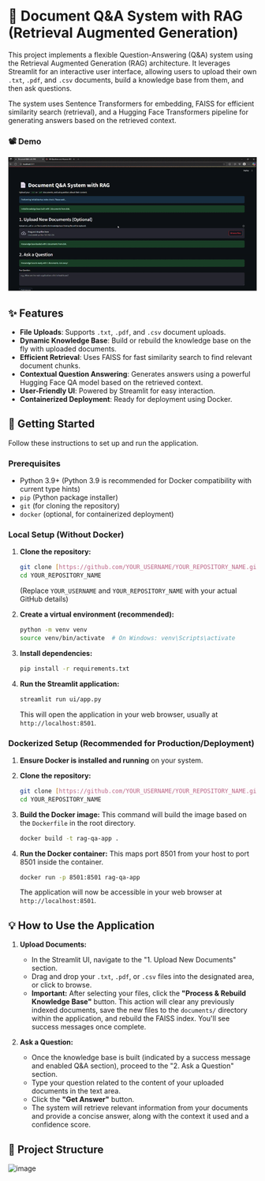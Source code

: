 # 📄 Document Q&A System with RAG (Retrieval Augmented Generation)

This project implements a flexible Question-Answering (Q&A) system using the Retrieval Augmented Generation (RAG) architecture. It leverages Streamlit for an interactive user interface, allowing users to upload their own `.txt`, `.pdf`, and `.csv` documents, build a knowledge base from them, and then ask questions.

The system uses Sentence Transformers for embedding, FAISS for efficient similarity search (retrieval), and a Hugging Face Transformers pipeline for generating answers based on the retrieved context.

### 📽 Demo
![Demo](recordings/DemoSample.gif)


## ✨ Features

* **File Uploads**: Supports `.txt`, `.pdf`, and `.csv` document uploads.
* **Dynamic Knowledge Base**: Build or rebuild the knowledge base on the fly with uploaded documents.
* **Efficient Retrieval**: Uses FAISS for fast similarity search to find relevant document chunks.
* **Contextual Question Answering**: Generates answers using a powerful Hugging Face QA model based on the retrieved context.
* **User-Friendly UI**: Powered by Streamlit for easy interaction.
* **Containerized Deployment**: Ready for deployment using Docker.

## 🚀 Getting Started

Follow these instructions to set up and run the application.

### Prerequisites

* Python 3.9+ (Python 3.9 is recommended for Docker compatibility with current type hints)
* `pip` (Python package installer)
* `git` (for cloning the repository)
* `docker` (optional, for containerized deployment)

### Local Setup (Without Docker)

1.  **Clone the repository:**
    ```bash
    git clone [https://github.com/YOUR_USERNAME/YOUR_REPOSITORY_NAME.git](https://github.com/YOUR_USERNAME/YOUR_REPOSITORY_NAME.git)
    cd YOUR_REPOSITORY_NAME
    ```
    (Replace `YOUR_USERNAME` and `YOUR_REPOSITORY_NAME` with your actual GitHub details)

2.  **Create a virtual environment (recommended):**
    ```bash
    python -m venv venv
    source venv/bin/activate  # On Windows: venv\Scripts\activate
    ```

3.  **Install dependencies:**
    ```bash
    pip install -r requirements.txt
    ```

4.  **Run the Streamlit application:**
    ```bash
    streamlit run ui/app.py
    ```
    This will open the application in your web browser, usually at `http://localhost:8501`.

### Dockerized Setup (Recommended for Production/Deployment)

1.  **Ensure Docker is installed and running** on your system.

2.  **Clone the repository:**
    ```bash
    git clone [https://github.com/YOUR_USERNAME/YOUR_REPOSITORY_NAME.git](https://github.com/YOUR_USERNAME/YOUR_REPOSITORY_NAME.git)
    cd YOUR_REPOSITORY_NAME
    ```

3.  **Build the Docker image:**
    This command will build the image based on the `Dockerfile` in the root directory.
    ```bash
    docker build -t rag-qa-app .
    ```

4.  **Run the Docker container:**
    This maps port 8501 from your host to port 8501 inside the container.
    ```bash
    docker run -p 8501:8501 rag-qa-app
    ```
    The application will now be accessible in your web browser at `http://localhost:8501`.

## 💡 How to Use the Application

1.  **Upload Documents:**
    * In the Streamlit UI, navigate to the "1. Upload New Documents" section.
    * Drag and drop your `.txt`, `.pdf`, or `.csv` files into the designated area, or click to browse.
    * **Important:** After selecting your files, click the **"Process & Rebuild Knowledge Base"** button. This action will clear any previously indexed documents, save the new files to the `documents/` directory within the application, and rebuild the FAISS index. You'll see success messages once complete.

2.  **Ask a Question:**
    * Once the knowledge base is built (indicated by a success message and enabled Q&A section), proceed to the "2. Ask a Question" section.
    * Type your question related to the content of your uploaded documents in the text area.
    * Click the **"Get Answer"** button.
    * The system will retrieve relevant information from your documents and provide a concise answer, along with the context it used and a confidence score.

## 📁 Project Structure

![image](https://github.com/user-attachments/assets/beffe297-0245-4f35-8933-9e0059f5d7d6)


